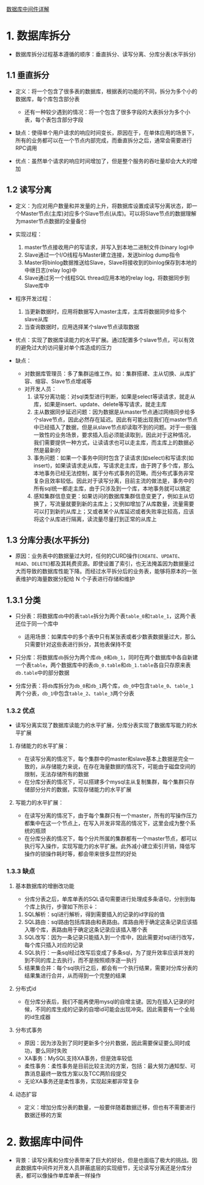 [数据库中间件详解](https://zhuanlan.zhihu.com/p/87144535)

# 1. 数据库拆分

* 数据库拆分过程基本遵循的顺序：垂直拆分、读写分离、分库分表(水平拆分)

## 1.1 垂直拆分

* 定义：将一个包含了很多表的数据库，根据表的功能的不同，拆分为多个小的数据库，每个库包含部分表
	* 还有一种较少遇到的情况：将一个包含了很多字段的大表拆分为多个小表，每个表包含部分字段

* 缺点：使得单个用户请求的响应时间变长，原因在于，在单体应用的场景下，所有的业务都可以在一个节点内部完成，而垂直拆分之后，通常会需要进行RPC调用

* 优点：虽然单个请求的响应时间增加了，但是整个服务的吞吐量却会大大的增加

## 1.2 读写分离

* 定义：为应对用户数量和并发量的上升，将数据库设置成读写分离状态，即一个Master节点(主库)对应多个Slave节点(从库)。可以将Slave节点的数据理解为master节点数据的全量备份

* 实现过程：
	1. master节点接收用户的写请求，并写入到本地二进制文件(binary log)中
	2. Slave通过一个I/O线程与Master建立连接，发送binlog dump指令
	3. Master将binlog数据推送给Slave，Slave将接收到的binlog保存到本地的中继日志(relay log)中
	4. Slave通过另一个线程SQL thread应用本地的relay log，将数据同步到Slave库中

* 程序开发过程：
	1. 当更新数据时，应用将数据写入master主库，主库将数据同步给多个slave从库
	2. 当查询数据时，应用选择某个slave节点读取数据

* 优点：实现了数据库读能力的水平扩展。通过配置多个slave节点，可以有效的避免过大的访问量对单个库造成的压力

* 缺点：
	* 对数据库管理员：多了集群运维工作。如：集群搭建、主从切换、从库扩容、缩容、Slave节点增减等
	* 对开发人员：
		1. 读写分离功能：对sql类型进行判断，如果是select等读请求，就走从库，如果是insert、update、delete等写请求，就走主库
		2. 主从数据同步延迟问题：因为数据是从master节点通过网络同步给多个slave节点，因此必然存在延迟。因此有可能出现我们在master节点中已经插入了数据，但是从slave节点却读取不到的问题。对于一些强一致性的业务场景，要求插入后必须能读取到，因此对于这种情况，我们需要提供一种方式，让读请求也可以走主库，而主库上的数据必然是最新的
		3. 事务问题：如果一个事务中同时包含了读请求(如select)和写请求(如insert)，如果读请求走从库，写请求走主库，由于跨了多个库，那么本地事务已经无法控制，属于分布式事务的范畴。而分布式事务非常复杂且效率较低。因此对于读写分离，目前主流的做法是，事务中的所有sql统一都走主库，由于只涉及到一个库，本地事务就可以搞定
		4. 感知集群信息变更：如果访问的数据库集群信息变更了，例如主从切换了，写流量就要到新的主库上；又例如增加了从库数量，流量需要可以打到新的从库上；又或者某个从库延迟或者失败率比较高，应该将这个从库进行隔离，读流量尽量打到正常的从库上

## 1.3 分库分表(水平拆分)

* 原因：业务表中的数据量过大时，任何的CURD操作(`CREATE`、`UPDATE`、`READ`、`DELETE`)都及其耗费资源。即使设置了索引，也无法掩盖因为数据量过大而导致的数据库性能下降。而经过水平拆分后的业务表，能够将原本的一张表维护的海量数据分配给 N 个子表进行存储和维护

## 1.3.1 分类

* 只分表：将数据库`db`中的表`table`拆分为两个表`table_0`和`table_1`，这两个表还位于同一个库中
	* 适用场景：如果库中的多个表中只有某张表或者少数表数据量过大，那么只需要针对这些表进行拆分，其他表保持不变

* 只分库：将数据库`db`拆分为两个库`db_0`和`db_1`，同时在两个数据库中各自新建一个表`table`，两个数据库中的表`db_0.table`和`db_1.table`各自只存原来表`db.table`中的部分数据

* 分库分表：将`db`库拆分为`db_0`和`db_1`两个库，`db_0`中包含`table_0`、`table_1`两个分表，`db_1`中包含`table_2`、`table_3`两个分表

### 1.3.2 优点

* 读写分离实现了数据库读能力的水平扩展，分库分表实现了数据库写能力的水平扩展

1. 存储能力的水平扩展：
	* 在读写分离的情况下，每个集群中的master和slave基本上数据是完全一致的，从存储能力来说，在存在海量数据的情况下，可能由于磁盘空间的限制，无法存储所有的数据
	* 在分库分表的情况下，可以搭建多个mysql主从复制集群，每个集群只存储部分分片的数据，实现存储能力的水平扩展

2. 写能力的水平扩展：
	* 在读写分离的情况下，由于每个集群只有一个master，所有的写操作压力都集中在这一个节点上，在写入并发非常高的情况下，这里会成为整个系统的瓶颈
	* 在分库分表的情况下，每个分片所属的集群都有一个master节点，都可以执行写入操作，实现写能力的水平扩展。此外减小建立索引开销，降低写操作的锁操作耗时等，都会带来很多显然的好处

### 1.3.3 缺点

1. 基本数据库的增删改功能
	* 分库分表之后，单库单表的SQL语句需要进行处理成多条语句，分别到每个库上执行，步骤如下所示↓：
	1. SQL解析：sql进行解析，得到需要插入的记录的id字段的值
	2. SQL路由：sql路由包括库路由和表路由。库路由用于确定这条记录应该插入哪个库，表路由用于确定这条记录应该插入哪个表
	3. SQL改写：因为一条记录只能插入到一个库中，因此需要对sql进行改写，每个库只插入对应的记录
	4. SQL执行：一条sql经过改写后变成了多条sql，为了提升效率应该并发的到不同的库上去执行，而不是按照顺序逐一执行
	5. 结果集合并：每个sql执行之后，都会有一个执行结果，需要对分库分表的结果集进行合并，从而得到一个完整的结果

2. 分布式id
	* 在分库分表后，我们不能再使用mysql的自增主键。因为在插入记录的时候，不同的库生成的记录的自增id可能会出现冲突。因此需要有一个全局的id生成器

3. 分布式事务
	* 原因：因为涉及到了同时更新多个分片数据，因此需要保证要么同时成功，要么同时失败
	* XA事务：MySQL支持XA事务，但是效率较低
	* 柔性事务：柔性事务是目前比较主流的方案，包括：最大努力通知型、可靠消息最终一致性方案以及TCC两阶段提交
	* 无论XA事务还是柔性事务，实现起来都非常复杂

4. 动态扩容
	* 定义：增加分库分表的数量，一般要伴随着数据迁移，但也有不需要进行数据迁移的方案

# 2. 数据库中间件

* 背景：读写分离和分库分表带来了巨大的好处，但是也面临了极大的挑战。因此数据库中间件对开发人员屏蔽底层的实现细节，无论读写分离还是分库分表，都可以像操作单库单表一样操作
